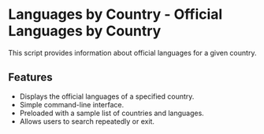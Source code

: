 # Languages by Country - Official Languages by Country

This script provides information about official languages for a given country.

## Features

- Displays the official languages of a specified country.
- Simple command-line interface.
- Preloaded with a sample list of countries and languages.
- Allows users to search repeatedly or exit.
